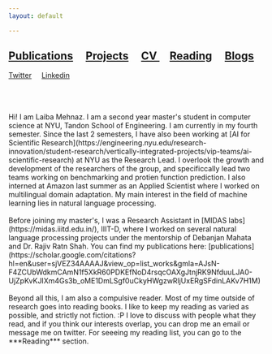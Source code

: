 ```yaml
---
layout: default

---
```




## [Publications](./publication.html) &nbsp;   &nbsp; [Projects](./projects.html) &nbsp;    &nbsp; <a href="./assets/LaibaMehnaz_FullResume.pdf" target="_blank">CV </a> &nbsp;    &nbsp; [Reading](./reading.html)   &nbsp;    &nbsp; [Blogs](./Blogs.html)  &nbsp;
 [Twitter](https://twitter.com/LaibaMehnaz)  &nbsp;    &nbsp;  [Linkedin](https://www.linkedin.com/in/laiba-mehnaz-a81455158/)

<br>
<br>
<br>
Hi! I am Laiba Mehnaz. I am a second year master's student in computer science at NYU, Tandon School of Engineering. I am currently in my fourth semester. Since the last 2 semesters, I have also been working at [AI for Scientific Research](https://engineering.nyu.edu/research-innovation/student-research/vertically-integrated-projects/vip-teams/ai-scientific-research) at NYU as the Research Lead. I overlook the growth and development of the researchers of the group, and specificcally lead two teams working on benchmarking and protien function prediction. I also interned at Amazon last summer as an Applied Scientist where I worked on multilingual domain adaptation. My main interest in the field of machine learning lies in natural language processing.
<br>
<br>
Before joining my master's, I was a Research Assistant in [MIDAS labs](https://midas.iiitd.edu.in/), IIIT-D, where I worked on several natural language processing projects under the mentorship of Debanjan Mahata and Dr. Rajiv Ratn Shah. You can find my publications here: [publications](https://scholar.google.com/citations?hl=en&user=sjVEZ34AAAAJ&view_op=list_works&gmla=AJsN-F4ZCUbWdkmCAmN1f5XkR60PDKEfNoD4rsqcOAXgJtnjRK9NfduuLJA0-UjZpKvKJIXm4Gs3b_oME1DmLSgf0uCkyHWgzwRljUxERgSFdinLAKv7H1M)
<br>
<br>
Beyond all this, I am also a compulsive reader. Most of my time outside of research goes into reading books. I like to keep my reading as varied as possible, and strictly not fiction. :P I love to discuss with people what they read, and if you think our interests overlap, you can drop me an email or message me on twitter. For seeeing my reading list, you can go to the ***Reading*** section. 
